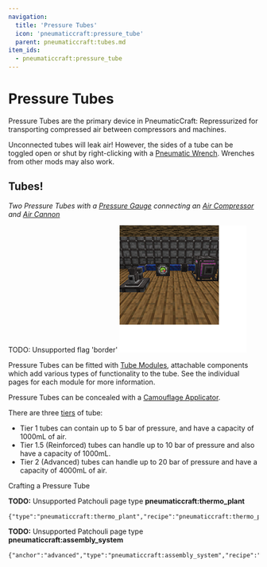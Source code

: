```yaml
---
navigation:
  title: 'Pressure Tubes'
  icon: 'pneumaticcraft:pressure_tube'
  parent: pneumaticcraft:tubes.md
item_ids:
  - pneumaticcraft:pressure_tube
---
```


# Pressure Tubes

Pressure Tubes are the primary device in <Color id="dark_green">PneumaticCraft: Repressurized</Color> for transporting compressed air between compressors and machines.

Unconnected tubes will leak air! However, the sides of a tube can be toggled open or shut by right-clicking with a [Pneumatic Wrench](../tools/pneumatic_wrench.md). Wrenches from other mods may also work.

## Tubes!

_Two Pressure Tubes with a [Pressure Gauge](./pressure_gauge_module.md)_ _connecting an [Air Compressor](../compressors/air_compressor.md)_ _and [Air Cannon](../machines/air_cannon.md)_

TODO: Unsupported flag 'border'
![](pressure_tubes.png)

Pressure Tubes can be fitted with [Tube Modules](./tube_modules.md), attachable components which add various types of functionality to the tube. See the individual pages for each module for more information.

Pressure Tubes can be concealed with a [Camouflage Applicator](../tools/camo_applicator.md).

There are three [tiers](../base_concepts/pressure_tiers.md) of tube:

- Tier 1 tubes can contain up to 5 bar of pressure, and have a capacity of 1000mL of air.
- Tier 1.5 (Reinforced) tubes can handle up to 10 bar of pressure and also have a capacity of 1000mL.
- Tier 2 (Advanced) tubes can handle up to 20 bar of pressure and have a capacity of 4000mL of air.

Crafting a Pressure Tube

<Recipe id="pneumaticcraft:pressure_tube" />

**TODO:** Unsupported Patchouli page type **pneumaticcraft:thermo_plant**

```
{"type":"pneumaticcraft:thermo_plant","recipe":"pneumaticcraft:thermo_plant/reinforced_pressure_tube"}
```

<a name="advanced"></a>
**TODO:** Unsupported Patchouli page type **pneumaticcraft:assembly_system**

```
{"anchor":"advanced","type":"pneumaticcraft:assembly_system","recipe":"pneumaticcraft:assembly/advanced_pressure_tube"}
```
